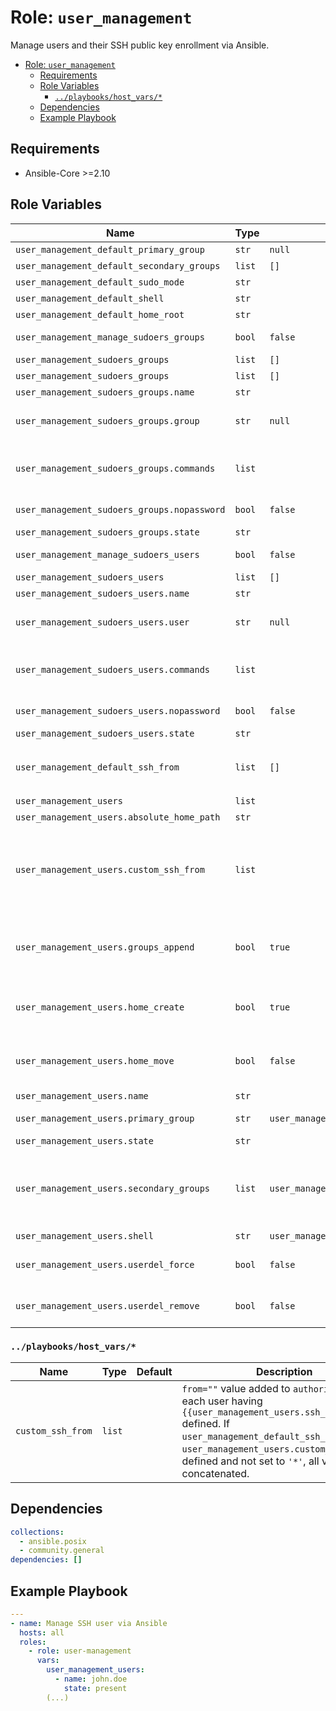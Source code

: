 # Role: `user_management`

Manage users and their SSH public key enrollment via Ansible.

- [Role: `user_management`](#role-user_management)
  - [Requirements](#requirements)
  - [Role Variables](#role-variables)
    - [`../playbooks/host_vars/*`](#playbookshost_vars)
  - [Dependencies](#dependencies)
  - [Example Playbook](#example-playbook)

## Requirements

- Ansible-Core >=2.10

## Role Variables

| Name                                        | Type   | Default                         | Description                                                                                                                                                                                                                             |
| ------------------------------------------- | ------ | ------------------------------- | --------------------------------------------------------------------------------------------------------------------------------------------------------------------------------------------------------------------------------------- |
| `user_management_default_primary_group`     | `str`  | `null`                          | Custom primary user group                                                                                                                                                                                                               |
| `user_management_default_secondary_groups`  | `list` | `[]`                            | Custom secondary user groups                                                                                                                                                                                                            |
| `user_management_default_sudo_mode`         | `str`  |                                 | Installs `sudo` if set to `sudo`                                                                                                                                                                                                        |
| `user_management_default_shell`             | `str`  |                                 | Default user's shell                                                                                                                                                                                                                    |
| `user_management_default_home_root`         | `str`  |                                 | Custom `$HOME` root path                                                                                                                                                                                                                |
| `user_management_manage_sudoers_groups`     | `bool` | `false`                         | Enable or disable sudoers management for groups                                                                                                                                                                                         |
| `user_management_sudoers_groups`            | `list` | `[]`                            | A list of sudoers configurations for groups                                                                                                                                                                                             |
| `user_management_sudoers_groups`            | `list` | `[]`                            | A list of sudoers configurations for users                                                                                                                                                                                              |
| `user_management_sudoers_groups.name`       | `str`  |                                 | The name of the sudoers rule                                                                                                                                                                                                            |
| `user_management_sudoers_groups.group`      | `str`  | `null`                          | The name of the group for the sudoers rule. This option cannot be used in conjunction with `user`.                                                                                                                                      |
| `user_management_sudoers_groups.commands`   | `list` |                                 | The commands allowed by the sudoers rule. Multiple can be added by passing a list of commands. Use `ALL` for all commands.                                                                                                              |
| `user_management_sudoers_groups.nopassword` | `bool` | `false`                         | Whether a password will be required to run the `sudo`'d command                                                                                                                                                                         |
| `user_management_sudoers_groups.state`      | `str`  |                                 | Whether the rule should exist or not                                                                                                                                                                                                    |
| `user_management_manage_sudoers_users`      | `bool` | `false`                         | Enable or disable sudoers management for users                                                                                                                                                                                          |
| `user_management_sudoers_users`             | `list` | `[]`                            | A list of sudoers configurations for users                                                                                                                                                                                              |
| `user_management_sudoers_users.name`        | `str`  |                                 | The name of the sudoers rule                                                                                                                                                                                                            |
| `user_management_sudoers_users.user`        | `str`  | `null`                          | The name of the user for the sudoers rule. This option cannot be used in conjunction with `group`.                                                                                                                                      |
| `user_management_sudoers_users.commands`    | `list` |                                 | The commands allowed by the sudoers rule. Multiple can be added by passing a list of commands. Use `ALL` for all commands.                                                                                                              |
| `user_management_sudoers_users.nopassword`  | `bool` | `false`                         | Whether a password will be required to run the `sudo`'d command                                                                                                                                                                         |
| `user_management_sudoers_users.state`       | `str`  |                                 | Whether the rule should exist or not                                                                                                                                                                                                    |
| `user_management_default_ssh_from`          | `list` | `[]`                            | Default, global `from=""` value added to `authorized_keys` for each user having `{{user_management_users.ssh_public_key}}` defined                                                                                                      |
| `user_management_users`                     | `list` |                                 | List of users to be managed                                                                                                                                                                                                             |
| `user_management_users.absolute_home_path`  | `str`  |                                 | Optionally set the user's home directory.                                                                                                                                                                                               |
| `user_management_users.custom_ssh_from`     | `list` |                                 | `from=""` value added to `authorized_keys` if user has `{{user_management_users.ssh_public_key}}` defined. If `user_management_default_ssh_from` or `custom_ssh_from` is defined and not set to `'*'`, all values will be concatenated. |
| `user_management_users.groups_append`       | `bool` | `true`                          | If `true`, add the user to the groups specified in groups. If `false`, user will only be added to the groups specified in `secondary_groups`, removing them from all other groups.                                                      |
| `user_management_users.home_create`         | `bool` | `true`                          | Unless set to false, a home directory will be made for the user when the account is created or if the home directory does not exist.                                                                                                    |
| `user_management_users.home_move`           | `bool` | `false`                         | If set to `true` when used with `home:` , attempt to move the user's old home directory to the specified directory if it isn't there already and the old home exists.                                                                   |
| `user_management_users.name`                | `str`  |                                 | User's Linux login name.                                                                                                                                                                                                                |
| `user_management_users.primary_group`       | `str`  | `user_management_users.name`    | Optionally sets the user's primary group (takes a group name).                                                                                                                                                                          |
| `user_management_users.state`               | `str`  |                                 | User's state (`present` or `absent`).                                                                                                                                                                                                   |
| `user_management_users.secondary_groups`    | `list` | `user_management_users.name`    | List of groups user will be added to. By default, the user is removed from all other groups. Configure `groups_append` to modify this. When set to an empty string `''`, the user is removed from all groups except the primary group.  |
| `user_management_users.shell`               | `str`  | `user_management_default_shell` | Optionally set the user's shell.                                                                                                                                                                                                        |
| `user_management_users.userdel_force`       | `bool` | `false`                         | This only affects `state=absent`, it forces removal of the user and associated directories on supported platforms.                                                                                                                      |
| `user_management_users.userdel_remove`      | `bool` | `false`                         | This only affects 'state=absent', it attempts to remove directories associated with the user.                                                                                                                                           |

### `../playbooks/host_vars/*`

| Name              | Type   | Default | Description                                                                                                                                                                                                                                                            |
| ----------------- | ------ | ------- | ---------------------------------------------------------------------------------------------------------------------------------------------------------------------------------------------------------------------------------------------------------------------- |
| `custom_ssh_from` | `list` |         | `from=""` value added to `authorized_keys` for each user having `{{user_management_users.ssh_public_key}}` defined. If `user_management_default_ssh_from` or `user_management_users.custom_ssh_from` is defined and not set to `'*'`, all values will be concatenated. |

## Dependencies

```yaml
collections:
  - ansible.posix
  - community.general
dependencies: []
```

## Example Playbook

```yaml
---
- name: Manage SSH user via Ansible
  hosts: all
  roles:
    - role: user-management
      vars:
        user_management_users:
          - name: john.doe
            state: present
        (...)
```

